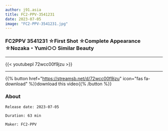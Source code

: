 ```yaml
---
author: j91.asia
title: FC2-PPV-3541231
date: 2023-07-05
image: "FC2-PPV-3541231.jpg"
---
```


### FC2PPV 3541231 ☆First Shot ☆Complete Appearance ☆Nozaka・Yumi○○ Similar Beauty
___

{{< youtubepl 72wcc00f9jzu >}}
___

{{% button href="https://streamsb.net/d/72wcc00f9jzu" icon="fas fa-download" %}}download this video{{% /button %}}
### About

`Release date: 2023-07-05`

`Duration: 63 min`

`Maker:	FC2-PPV`
